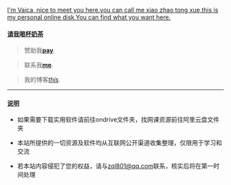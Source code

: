 <div id="md-editor-rt" class="md md-previewOnly"><div class="md-content"><div id="md-preview" class="md-preview vuepress-theme"><p><a href="#">I'm Vaica, nice to meet you here.you can call me xiao zhao tong xue,this is my personal online disk,You can find what you want here.</a></p>
<h4 id="请我喝杯奶茶"><a href="#请我喝杯奶茶">请我喝杯奶茶</a></h4><blockquote>
<p>赞助我<strong><a href="#">pay</a></strong>.</p>
</blockquote>
<blockquote>
<p>联系我<strong><a href="http://52ql.cn/api/qq/qq.php?qq=1770186415">me</a></strong>.</p>
</blockquote>
<blockquote>
<p>我的博客<em><a href="https://usj.cc">this</a></em>.</p>
</blockquote>
<hr>
<h4 id="说明"><a href="#说明">说明</a></h4>
<ul><li><p>如果需要下载实用软件请前往ondrive文件夹，找网课资源前往阿里云盘文件夹</p>
</li>
<li><p>本站所提供的一切资源及软件均从互联网公开渠道收集整理，仅限用于学习和交流</p>
</li>
<li><p>若本站内容侵犯了您的权益，请与<a href="mailto:zql801@qq.com">zql801@qq.com</a>联系，核实后将在第一时间处理</p>
</li>
</ul>
</div></div></div>



